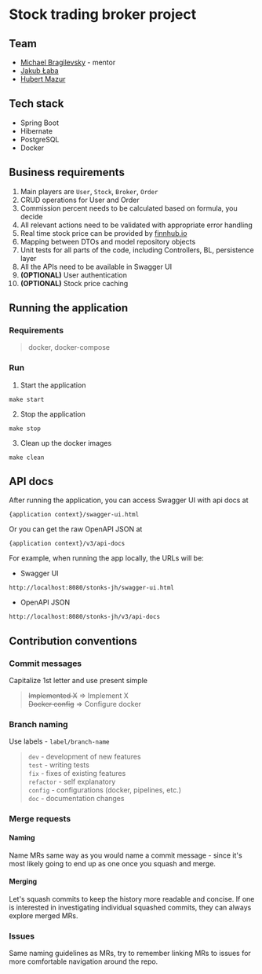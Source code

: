 # Stock trading broker project

## Team

- [Michael Bragilevsky](https://gitlab.griddynamics.net/mbragilevsky) - mentor
- [Jakub Łaba](https://gitlab.griddynamics.net/jlaba)
- [Hubert Mazur](https://gitlab.griddynamics.net/hmazur)

## Tech stack

- Spring Boot
- Hibernate
- PostgreSQL
- Docker

## Business requirements

1. Main players are `User`, `Stock`, `Broker`, `Order`
2. CRUD operations for User and Order
3. Commission percent needs to be calculated based on formula, you decide
4. All relevant actions need to be validated with appropriate error handling
5. Real time stock price can be provided by [finnhub.io](https://finnhub.io)
6. Mapping between DTOs and model repository objects
7. Unit tests for all parts of the code, including Controllers, BL, persistence layer
8. All the APIs need to be available in Swagger UI
9. **(OPTIONAL)** User authentication
10. **(OPTIONAL)** Stock price caching

## Running the application

### Requirements

> docker, docker-compose

### Run

1. Start the application

```shell
make start
```

2. Stop the application

```shell
make stop
```

3. Clean up the docker images

```shell
make clean
```

## API docs

After running the application, you can access Swagger UI with api docs at

```
{application context}/swagger-ui.html
```

Or you can get the raw OpenAPI JSON at

```
{application context}/v3/api-docs
```

For example, when running the app locally, the URLs will be:

- Swagger UI

```
http://localhost:8080/stonks-jh/swagger-ui.html
```

- OpenAPI JSON

```
http://localhost:8080/stonks-jh/v3/api-docs
```

## Contribution conventions

### Commit messages

Capitalize 1st letter and use present simple
> ~~Implemented X~~ => Implement X \
> ~~Docker config~~ => Configure docker

### Branch naming

Use labels - `label/branch-name`
> `dev` - development of new features\
> `test` - writing tests\
> `fix` - fixes of existing features\
> `refactor` - self explanatory\
> `config` - configurations (docker, pipelines, etc.)\
> `doc` - documentation changes

### Merge requests

#### Naming

Name MRs same way as you would name a commit message - since it's
most likely going to end up as one once you squash and merge.

#### Merging

Let's squash commits to keep the history more readable and concise.
If one is interested in investigating individual squashed commits,
they can always explore merged MRs.

### Issues

Same naming guidelines as MRs, try to remember linking MRs to issues for
more comfortable navigation around the repo.
